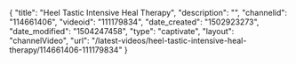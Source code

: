 {
    "title": "Heel Tastic Intensive Heal Therapy",
    "description": "",
    "channelid": "114661406",
    "videoid": "111179834",
    "date_created": "1502923273",
    "date_modified": "1504247458",
    "type": "captivate",
    "layout": "channelVideo",
    "url": "\/latest-videos\/heel-tastic-intensive-heal-therapy\/114661406-111179834"
}